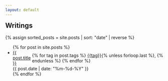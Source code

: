```yaml
---
layout: default
---
```


<section class="posts">
    <h2 style="margin-top: 0;">Writings</h2>
    {% assign sorted_posts = site.posts | sort: "date" | reverse %}
    <ul>
        {% for post in site.posts %}
        <li>
            <div style="display: flex; align-items: center;">
                <a href="{{ site.baseurl }}{{ post.url }}">{{ post.title }}</a>
                <div class="tags">
                    {% for tag in post.tags %}
                    <a href="/tag/{{tag}}">{{tag}}</a>{% unless forloop.last %}, {% endunless %}
                    {% endfor %}
                </div>
            </div>
            <time datetime="{{ post.date | date_to_xmlschema }}">{{ post.date | date: "%m-%d-%Y" }}</time>
        </li>
        {% endfor %}
    </ul>
</section>